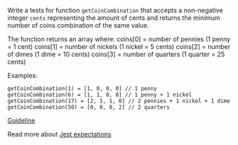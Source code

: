 Write a tests for function `getCoinCombination` that accepts a non-negative integer `cents` representing the amount of cents and returns the minimum number of coins combination of the same value.

The function returns an array where:
coins[0] = number of pennies (1 penny = 1 cent)
coins[1] = number of nickels (1 nickel = 5 cents)
coins[2] = number of dimes (1 dime = 10 cents)
coins[3] = number of quarters (1 quarter = 25 cents)

Examples:
```
getCoinCombination(1) = [1, 0, 0, 0] // 1 penny
getCoinCombination(6) = [1, 1, 0, 0] // 1 penny + 1 nickel
getCoinCombination(17) = [2, 1, 1, 0] // 2 pennies + 1 nickel + 1 dime
getCoinCombination(50) = [0, 0, 0, 2] // 2 quarters
```

[Guideline](https://github.com/mate-academy/js_task-guideline/blob/master/README.md)

Read more about [Jest expectations](https://jestjs.io/uk/docs/expect)